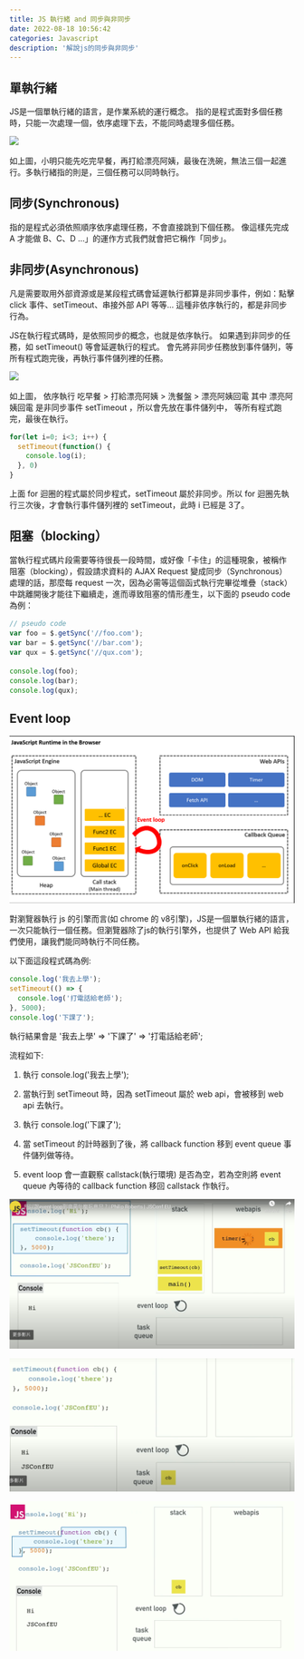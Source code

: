 ```yaml
---
title: JS 執行緒 and 同步與非同步
date: 2022-08-18 10:56:42
categories: Javascript
description: '解說js的同步與非同步'
---
```


## 單執行緒

JS是一個單執行緒的語言，是作業系統的運行概念。
指的是程式面對多個任務時，只能一次處理一個，依序處理下去，不能同時處理多個任務。

![](https://cdn-images-1.medium.com/max/1200/1*fsA5wPsJ6uV7huO-wDTtxg.png)

如上圖，小明只能先吃完早餐，再打給漂亮阿姨，最後在洗碗，無法三個一起進行。多執行緒指的則是，三個任務可以同時執行。

## 同步(Synchronous)

指的是程式必須依照順序依序處理任務，不會直接跳到下個任務。
像這樣先完成 A 才能做 B、C、D …」的運作方式我們就會把它稱作「同步」。

## 非同步(Asynchronous)

凡是需要取用外部資源或是某段程式碼會延遲執行都算是非同步事件，例如：點擊 click 事件、setTimeout、串接外部 API 等等…
這種非依序執行的，都是非同步行為。

JS在執行程式碼時，是依照同步的概念，也就是依序執行。
如果遇到非同步的任務，如 setTimeout() 等會延遲執行的程式。
會先將非同步任務放到事件儲列，等所有程式跑完後，再執行事件儲列裡的任務。

![](https://cdn-images-1.medium.com/max/1200/1*-WBrRoNeTd_dXzeMJnWa1A.png)

如上圖， 依序執行 吃早餐 > 打給漂亮阿姨 > 洗餐盤 > 漂亮阿姨回電
其中 漂亮阿姨回電 是非同步事件 setTimeout ，所以會先放在事件儲列中，
等所有程式跑完，最後在執行。

``` js
for(let i=0; i<3; i++) {
  setTimeout(function() {
    console.log(i);
  }, 0)
}
```

上面 for 迴圈的程式屬於同步程式，setTimeout 屬於非同步。所以 for 迴圈先執行三次後，才會執行事件儲列裡的 setTimeout，此時
i 已經是 3了。


## 阻塞（blocking）

當執行程式碼片段需要等待很長一段時間，或好像「卡住」的這種現象，被稱作 阻塞（blocking），假設請求資料的 AJAX Request 變成同步（Synchronous）處理的話，那麼每 request 一次，因為必需等這個函式執行完畢從堆疊（stack）中跳離開後才能往下繼續走，進而導致阻塞的情形產生，以下面的 pseudo code 為例：

``` js
// pseudo code
var foo = $.getSync('//foo.com');
var bar = $.getSync('//bar.com');
var qux = $.getSync('//qux.com');

console.log(foo);
console.log(bar);
console.log(qux);
```

## Event loop

![](../images/js/call-stack-3.png)

對瀏覽器執行 js 的引擎而言(如 chrome 的 v8引擎)，JS是一個單執行緒的語言，一次只能執行一個任務。但瀏覽器除了js的執行引擎外，也提供了 Web API 給我們使用，讓我們能同時執行不同任務。

以下面這段程式碼為例:

``` js
console.log('我去上學');
setTimeout(() => {
  console.log('打電話給老師');
}, 5000);
console.log('下課了');
```

執行結果會是 '我去上學' => '下課了' => '打電話給老師';

流程如下: 

1. 執行 console.log('我去上學');

2. 當執行到 setTimeout 時，因為 setTimeout 屬於 web api，會被移到 web api 去執行。

3. 執行 console.log('下課了');

4. 當 setTimeout 的計時器到了後，將 callback function 移到 event queue 事件儲列做等待。

5. event loop 會一直觀察 callstack(執行環境) 是否為空，若為空則將 event queue 內等待的 callback function 移回 callstack 作執行。

![setTimeout 被移到 web api 執行](../images/js/call-stack-4.png)

![callback function 移回 event queue 事件儲列做等待](../images/js/call-stack-5.png)

![callback function 移回 callstack 作執行](../images/js/call-stack-7.png)

<!-- JavaScript 是單執行緒語言，這意味著它一次只能執行一個任務。然而，為了實現非同步行為，它依賴於事件循環。事件循環是一種機制，允許 JavaScript 在等待某些操作完成時（如 I/O 操作、計時器、網絡請求等）不阻塞主執行緒，從而可以繼續執行其他代碼。

事件循環的工作流程:

1. 執行棧（Call Stack）：JavaScript 執行同步代碼的地方。當函數被調用時，它會被添加到執行棧頂部，當函數執行完成後，會從棧中移除。

2. Web API：當 JavaScript 執行非同步代碼時（如 setTimeout、fetch 等），這些調用會被發送到瀏覽器的 Web API，Web API 在後台處理這些請求。

3. 事件儲列（Task Queue/Callback Queue）：當 Web API 完成非同步操作後，對應的回調函數會被放入事件隊列中，等待執行。

4. 事件循環（Event Loop）：事件循環不斷地檢查執行棧是否為空。如果執行棧為空，事件循環會將事件隊列中的第一個回調函數移入執行棧，然後執行它。

![教學網址](https://youtu.be/8aGhZQkoFbQ?t=1103) -->






